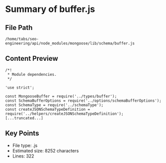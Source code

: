# Summary of buffer.js
  
## File Path
`/home/tabs/seo-engineering/api/node_modules/mongoose/lib/schema/buffer.js`

## Content Preview
```
/*!
 * Module dependencies.
 */

'use strict';

const MongooseBuffer = require('../types/buffer');
const SchemaBufferOptions = require('../options/schemaBufferOptions');
const SchemaType = require('../schemaType');
const createJSONSchemaTypeDefinition = require('../helpers/createJSONSchemaTypeDefinition');
[...truncated...]
```

## Key Points
- File type: .js
- Estimated size: 8252 characters
- Lines: 322
